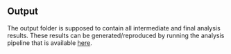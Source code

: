 ## Output
The output folder is supposed to contain all intermediate and final analysis results. These results can be generated/reproduced by running the analysis pipeline that is available [here](https://github.com/saezlab/hepatic-microenviroment/blob/master/analyses/transcriptome_analysis.Rmd).

